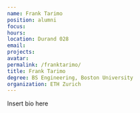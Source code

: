 ```yaml
---
name: Frank Tarimo
position: alumni
focus:
hours:
location: Durand 028
email:
projects:
avatar: 
permalink: /franktarimo/
title: Frank Tarimo
degree: BS Engineering, Boston University
organization: ETH Zurich
---
```


Insert bio here